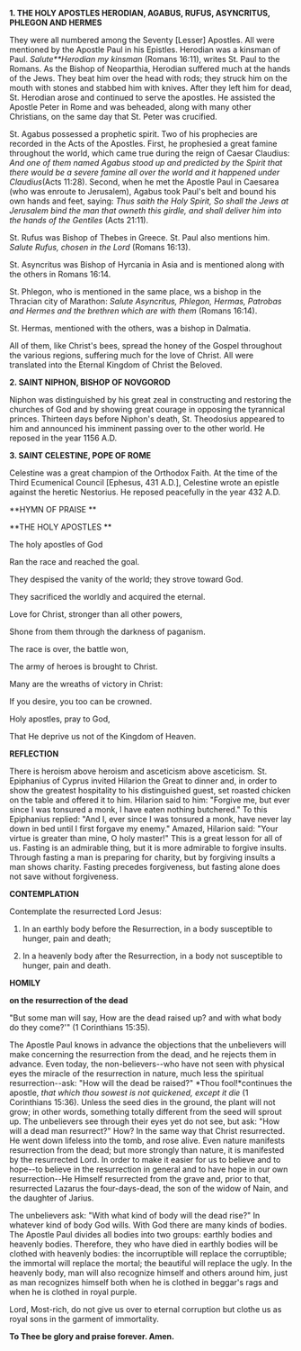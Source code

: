 
**1. THE HOLY APOSTLES HERODIAN, AGABUS, RUFUS, ASYNCRITUS, PHLEGON AND HERMES**

They were all numbered among the Seventy [Lesser] Apostles. All were mentioned by the Apostle Paul in his Epistles. Herodian was a kinsman of Paul. *Salute**Herodian my kinsman* (Romans 16:11), writes St. Paul to the Romans. As the Bishop of Neoparthia, Herodian suffered much at the hands of the Jews. They beat him over the head with rods; they struck him on the mouth with stones and stabbed him with knives. After they left him for dead, St. Herodian arose and continued to serve the apostles. He assisted the Apostle Peter in Rome and was beheaded, along with many other Christians, on the same day that St. Peter was crucified.

St. Agabus possessed a prophetic spirit. Two of his prophecies are recorded in the Acts of the Apostles. First, he prophesied a great famine throughout the world, which came true during the reign of Caesar Claudius: *And one of them named Agabus stood up and predicted by the Spirit that there would be a severe famine all over the world and it happened under Claudius*(Acts 11:28). Second, when he met the Apostle Paul in Caesarea (who was enroute to Jerusalem), Agabus took Paul's belt and bound his own hands and feet, saying: *Thus saith the Holy Spirit, So shall the Jews at Jerusalem bind the man that owneth this girdle, and shall deliver him into the hands of the Gentiles* (Acts 21:11).

St. Rufus was Bishop of Thebes in Greece. St. Paul also mentions him. *Salute Rufus, chosen in the Lord* (Romans 16:13).

St. Asyncritus was Bishop of Hyrcania in Asia and is mentioned along with the others in Romans 16:14.

St. Phlegon, who is mentioned in the same place, ws a bishop in the Thracian city of Marathon: *Salute Asyncritus, Phlegon, Hermas, Patrobas and Hermes and the brethren which are with them* (Romans 16:14).


St. Hermas, mentioned with the others, was a bishop in Dalmatia.

All of them, like Christ's bees, spread the honey of the Gospel throughout the various regions, suffering much for the love of Christ. All were translated into the Eternal Kingdom of Christ the Beloved.

**2. SAINT NIPHON, BISHOP OF NOVGOROD**

Niphon was distinguished by his great zeal in constructing and restoring the churches of God and by showing great courage in opposing the tyrannical princes. Thirteen days before Niphon's death, St. Theodosius appeared to him and announced his imminent passing over to the other world. He reposed in the year 1156 A.D.

**3. SAINT CELESTINE, POPE OF ROME**

Celestine was a great champion of the Orthodox Faith. At the time of the Third Ecumenical Council [Ephesus, 431 A.D.], Celestine wrote an epistle against the heretic Nestorius. He reposed peacefully in the year 432 A.D.



**HYMN OF PRAISE 
**

**THE HOLY APOSTLES
**

The holy apostles of God

Ran the race and reached the goal.

They despised the vanity of the world; they strove toward God.

They sacrificed the worldly and acquired the eternal.

Love for Christ, stronger than all other powers,

Shone from them through the darkness of paganism.

The race is over, the battle won,

The army of heroes is brought to Christ.

Many are the wreaths of victory in Christ:

If you desire, you too can be crowned.

Holy apostles, pray to God,

That He deprive us not of the Kingdom of Heaven.


**REFLECTION**

There is heroism above heroism and asceticism above asceticism. St. Epiphanius of Cyprus invited Hilarion the Great to dinner and, in order to show the greatest hospitality to his distinguished guest, set roasted chicken on the table and offered it to him. Hilarion said to him: "Forgive me, but ever since I was tonsured a monk, I have eaten nothing butchered." To this Epiphanius replied: "And I, ever since I was tonsured a monk, have never lay down in bed until I first forgave my enemy." Amazed, Hilarion said: "Your virtue is greater than mine, O holy master!" This is a great lesson for all of us. Fasting is an admirable thing, but it is more admirable to forgive insults. Through fasting a man is preparing for charity, but by forgiving insults a man shows charity. Fasting precedes forgiveness, but fasting alone does not save without forgiveness.

**CONTEMPLATION**

Contemplate the resurrected Lord Jesus:

1.  In an earthly body before the Resurrection, in a body susceptible to hunger, pain and death;

1.  In a heavenly body after the Resurrection, in a body not susceptible to hunger, pain and death.



**HOMILY**

**on the resurrection of the dead**

"But some man will say, How are the dead raised up? and with what body do they come?'" (1 Corinthians 15:35).

The Apostle Paul knows in advance the objections that the unbelievers will make concerning the resurrection from the dead, and he rejects them in advance. Even today, the non-believers--who have not seen with physical eyes the miracle of the resurrection in nature, much less the spiritual resurrection--ask: "How will the dead be raised?" *Thou fool!*continues the apostle, *that which thou sowest is not quickened, except it die* (1 Corinthians 15:36). Unless the seed dies in the ground, the plant will not grow; in other words, something totally different from the seed will sprout up. The unbelievers see through their eyes yet do not see, but ask: "How will a dead man resurrect?" How? In the same way that Christ resurrected. He went down lifeless into the tomb, and rose alive. Even nature manifests resurrection from the dead; but more strongly than nature, it is manifested by the resurrected Lord. In order to make it easier for us to believe and to hope--to believe in the resurrection in general and to have hope in our own resurrection--He Himself resurrected from the grave and, prior to that, resurrected Lazarus the four-days-dead, the son of the widow of Nain, and the daughter of Jarius.

The unbelievers ask: "With what kind of body will the dead rise?" In whatever kind of body God wills. With God there are many kinds of bodies. The Apostle Paul divides all bodies into two groups: earthly bodies and heavenly bodies. Therefore, they who have died in earthly bodies will be clothed with heavenly bodies: the incorruptible will replace the corruptible; the immortal will replace the mortal; the beautiful will replace the ugly. In the heavenly body, man will also recognize himself and others around him, just as man recognizes himself both when he is clothed in beggar's rags and when he is clothed in royal purple.

Lord, Most-rich, do not give us over to eternal corruption but clothe us as royal sons in the garment of immortality.

**To Thee be glory and praise forever. Amen.**

 
